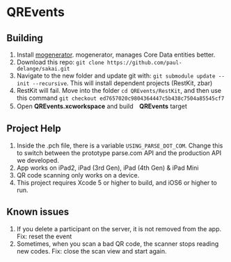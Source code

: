QREvents
=====

Building
-----

1. Install [mogenerator](http://rentzsch.github.io/mogenerator/). mogenerator, manages Core Data entities better.
2. Download this repo: ```git clone https://github.com/paul-delange/sakai.git ```
3. Navigate to the new folder and update git with: ```git submodule update --init --recursive```. This will install dependent projects (RestKit, zbar)
4. RestKit will fail. Move into the folder ```cd QREvents/RestKit```, and then use this command ```git checkout ed7657020c9804364447c5b438c7504a85545cf7```
5. Open **QREvents.xcworkspace** and build　**QREvents** target

Project Help
------

1. Inside the .pch file, there is a variable ```USING_PARSE_DOT_COM```. Change this to switch between the prototype parse.com API and the production API we developed.
2. App works on iPad2, iPad (3rd Gen), iPad (4th Gen) & iPad Mini
3. QR code scanning only works on a device.
4. This project requires Xcode 5 or higher to build, and iOS6 or higher to run.

Known issues
-----

1. If you delete a participant on the server, it is not removed from the app. Fix: reset the event
2. Sometimes, when you scan a bad QR code, the scanner stops reading new codes. Fix: close the scan view and start again.



